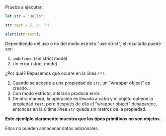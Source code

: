 
Prueba a ejecutar:

```js run
let str = "Hello";

str.test = 5; // (*)

alert(str.test); 
```

Dependiendo del uso o no del modo estricto "use strict", el resultado puede ser:
1. `undefined` (sin strict mode)
2. Un error  (strict mode)

¿Por qué? Repasemos qué ocurre en la línea `(*)`:

1. Cuando se accede a una propiedad de `str`, un "wrapper object" es creado.
2. Con modo estricto, alterarlo produce error. 
3. De otra manera, la operación es llevada a cabo y el objeto obtiene la propiedad `test`, pero después de ello el "wrapper object" desaparece, entonces en la última linea `str` queda sin rastros de la propiedad.

**Este ejemlplo claramente muestra que los tipos primitivos no son objetos.**

Ellos no pueden almacenar datos adicionales. 
